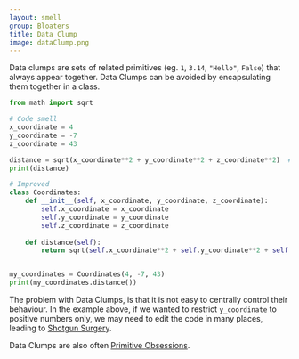 ```yaml
---
layout: smell
group: Bloaters
title: Data Clump
image: dataClump.png
---
```

Data clumps are sets of related primitives (eg. `1`, `3.14`, `"Hello"`, `False`) that always appear together. Data Clumps can be avoided by encapsulating them together in a class.
~~~ python
from math import sqrt

# Code smell
x_coordinate = 4
y_coordinate = -7
z_coordinate = 43

distance = sqrt(x_coordinate**2 + y_coordinate**2 + z_coordinate**2)  # Pythagorean theorem
print(distance)

# Improved
class Coordinates:
    def __init__(self, x_coordinate, y_coordinate, z_coordinate):
        self.x_coordinate = x_coordinate
        self.y_coordinate = y_coordinate
        self.z_coordinate = z_coordinate
    
    def distance(self):
        return sqrt(self.x_coordinate**2 + self.y_coordinate**2 + self.z_coordinate**2)  # Pythagorean theorem


my_coordinates = Coordinates(4, -7, 43)
print(my_coordinates.distance())
~~~
The problem with Data Clumps, is that it is not easy to centrally control their behaviour. In the example above, if we wanted to restrict `y_coordinate` to positive numbers only, we may need to edit the code in many places, leading to [Shotgun Surgery](../changePreventers/shotgunSurgery).

Data Clumps are also often [Primitive Obsessions](primitiveObsession).